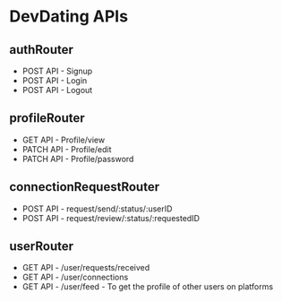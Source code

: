 # DevDating APIs

## authRouter
- POST API - Signup
- POST API - Login
- POST API - Logout

## profileRouter
- GET API - Profile/view
- PATCH API - Profile/edit
- PATCH API - Profile/password

## connectionRequestRouter
- POST API - request/send/:status/:userID
- POST API - request/review/:status/:requestedID

## userRouter
- GET API - /user/requests/received
- GET API - /user/connections
- GET API - /user/feed        - To get the profile of other users on platforms